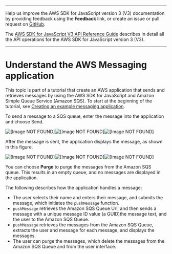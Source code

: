 --------

Help us improve the AWS SDK for JavaScript version 3 \(V3\) documentation by providing feedback using the **Feedback** link, or create an issue or pull request on [GitHub](https://github.com/awsdocs/aws-sdk-for-javascript-v3)\.

 The [AWS SDK for JavaScript V3 API Reference Guide](https://docs.aws.amazon.com/AWSJavaScriptSDK/v3/latest/index.html) describes in detail all the API operations for the AWS SDK for JavaScript version 3 \(V3\)\.

--------

# Understand the AWS Messaging application<a name="messaging-app-understand-workflow"></a>

This topic is part of a tutorial that create an AWS application that sends and retrieves messages by using the AWS SDK for JavaScript and Amazon Simple Queue Service \(Amazon SQS\)\. To start at the beginning of the tutorial, see [Creating an example messaging application](messaging-app.md)\.

To send a message to a SQS queue, enter the message into the application and choose Send\.

![\[Image NOT FOUND\]](http://docs.aws.amazon.com/sdk-for-javascript/v3/developer-guide/)![\[Image NOT FOUND\]](http://docs.aws.amazon.com/sdk-for-javascript/v3/developer-guide/)![\[Image NOT FOUND\]](http://docs.aws.amazon.com/sdk-for-javascript/v3/developer-guide/)

After the message is sent, the application displays the message, as shown in this figure\.

![\[Image NOT FOUND\]](http://docs.aws.amazon.com/sdk-for-javascript/v3/developer-guide/)![\[Image NOT FOUND\]](http://docs.aws.amazon.com/sdk-for-javascript/v3/developer-guide/)![\[Image NOT FOUND\]](http://docs.aws.amazon.com/sdk-for-javascript/v3/developer-guide/)

You can choose **Purge** to purge the messages from the Amazon SQS queue\. This results in an empty queue, and no messages are displayed in the application\.

The following describes how the application handles a message:
+ The user selects their name and enters their message, and submits the message, which initiates the `pushMessage` function\.
+ `pushMessage` retrieves the Amazon SQS Queue Url, and then sends a message with a unique message ID value \(a GUID\)the message text, and the user to the Amazon SQS Queue\.
+ `pushMessage` retrieves the messages from the Amazon SQS Queue, extracts the user and message for each message, and displays the messages\.
+ The user can purge the messages, which delete the messages from the Amazon SQS Queue and from the user interface\. 